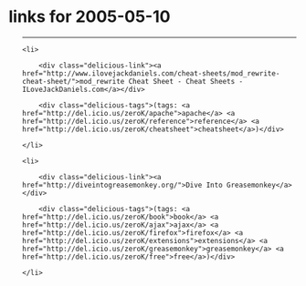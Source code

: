 # links for 2005-05-10

<ul class="delicious">

-------------------------------

	<li>

		<div class="delicious-link"><a href="http://www.ilovejackdaniels.com/cheat-sheets/mod_rewrite-cheat-sheet/">mod_rewrite Cheat Sheet - Cheat Sheets - ILoveJackDaniels.com</a></div>

		<div class="delicious-tags">(tags: <a href="http://del.icio.us/zeroK/apache">apache</a> <a href="http://del.icio.us/zeroK/reference">reference</a> <a href="http://del.icio.us/zeroK/cheatsheet">cheatsheet</a>)</div>

	</li>

	<li>

		<div class="delicious-link"><a href="http://diveintogreasemonkey.org/">Dive Into Greasemonkey</a></div>

		<div class="delicious-tags">(tags: <a href="http://del.icio.us/zeroK/book">book</a> <a href="http://del.icio.us/zeroK/ajax">ajax</a> <a href="http://del.icio.us/zeroK/firefox">firefox</a> <a href="http://del.icio.us/zeroK/extensions">extensions</a> <a href="http://del.icio.us/zeroK/greasemonkey">greasemonkey</a> <a href="http://del.icio.us/zeroK/free">free</a>)</div>

	</li>

</ul>